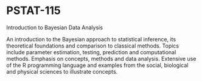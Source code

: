 # PSTAT-115
Introduction to Bayesian Data Analysis

An introduction to the Bayesian approach to statistical inference, its theoretical foundations and comparison to classical methods. 
Topics include parameter estimation, testing, prediction and computational methods. Emphasis on concepts, methods and data analysis. 
Extensive use of the R programming language and examples from the social, biological and physical sciences to illustrate concepts.
